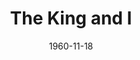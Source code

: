 ---
title: The King and I
date: 1960-11-18
opening_date: 1960-11-18
closing_date: 1960-11-26
layout: productions
playbill:
Theatre: Theatre Jacksonville
Venue: Little Theatre
cast:
- Captain Orton: Alvin N. Howalt
- Louis Leonowens: Jim Simmons
- Anna Leonowens: Florence Soldinger
- The Interpreter: Elmo Lehman
- The Karalahome: Dan Matison
- Phra Alack: Al Pinan
- The King: Sand Gordon
- Lun Tha: William O. Milton
- Tuptim: Jacquelyn Smiley
- Lady Thiang: Elise Hallowes
- Prince Chulalongkorn: George Weeman
- Sir Edward Ramsay: Frank Ridge
- Princess Ying Yaowlak: Joanne Steiner
- Wife:
  - Melba Lester
  - Ellen Bunch
  - Theresa Darby
  - Lynn Darby
  - Marge Rocca
  - Gail Williams
  - Sue Black
  - Hope Baye
  - Mardie Kelly
  - Ellen Black
  - Jean Charles
- Child:
  - Lynn Lester
  - Mary Dee Guthrie
  - Cathy Perry
  - Carolyn Steiner
  - Debby Smiley
  - Pamela Morgan
  - Linda Adcox
  - Jane Isaacs
  - Debora D'Alba
  - Elise Everette
  - Mary Luker
  - Paul Galloway
  - Shaler Richardson
  - Charles Adcock
  - Jim McCrory
  - David Perry
- Dancer:
  - Margie Pearce
  - Patsy Marks
  - Elliott Adams, Jr.
  - Beck Abersold
  - Carlie Abersold
  - Chris Michel Chiasson
  - Bobby Lous Bibb
  - Cindy Whittington
  - Karen Filkosky
  - Dorian Dykes
  - Donna Peacock
  - Charles Parrish
  - Al Pinan
  - Dolly Fleet
  - Eileen Feinberg
  - Andrea Brack
  - Gayle Wilson
  - Martha Goodwin
- Priest, Guard, & Slave:
  - Dave Adams
  - Cullen Fuller
  - John Robersen
  - Dan Lindsey
  - Jack Norton
  - George McManus
- Attendant:
  - Robin Grossberg
  - Eileen Wasserman
  - Sandra Tipping
  - Karen Weiner
crew:
- Designer and Director: Maurice Geoffrey
- Choreography: Betty Balfour Marks
- Musical Direction:
  - Louise Adams
  - Ken Roberson
- Lighting Supervisor: Jack Broughton
- Costume Supervisor: Celeste Koger
- Stage Manager:
  - Marshall Grauer
  - Phil Meunier
- Production Assistant:
  - Art Logan
  - Glenn H. Logan
- Book-Holder: Molly Hixon
- Sound Effects:
  - Jack Evans
  - Mary Lee Scrimger
- Properties:
  - Edythe Price
  - J.G. Buckley
  - Gladys Dale
  - Peggy Miller
  - Gayle Swymer
  - Marie Bristow
  - Nancy Turner
  - Pat Hayward
  - Esther Barnes
- Make-Up: Elmo Lehman
- Scenery:
  - Frank Ridge
  - Al Pinan
  - Art Logan
  - Glenn H. Logan
  - Harry A. Schneider
  - Kathy Fields
  - Margaret Seibert
  - Celia Creager
  - Hugh Daniell
  - Helen Cochran
  - Mary Lee Scrimger
  - David Wright
  - Dan Matison
  - Vera Arnold
  - J.G. Buckley
  - Wade Popwell
  - Mary Thornhill
  - Tom Thornhill
  - Peggy Miller
  - Virginia Popwell
  - Del Popwell
  - Dixie Cohen
  - Paul Geoffrey
  - Ellen Bunch
  - Lynn Darby
  - Jan Meunier
  - Ellen Black
- Lighting:
  - Jack Broughton
  - Bunni Thornhill
  - Roger Smith
  - Tom Thornhill
  - Mary Thornhill
  - Mike Comer
  - Betty Jean Jones
  - Kathy Fields
  - Dave Wright
- Costumes:
  - Celeste Koger
  - Mrs. J. A. Perry
  - Mrs. Paul Galloway
  - Mrs. J.H. Norton
  - Mrs. Jack Darby
  - Barbara Bryant
  - Mrs. H.L Goodwin
  - Mrs. Abby Wilson
  - Mrs. Joseph Kelly
  - Mrs. Doris Edwards
  - Ellen Black
  - Sue Black
  - Mrs. Helen Cochran
  - Dave Adams
orchestra:
---
